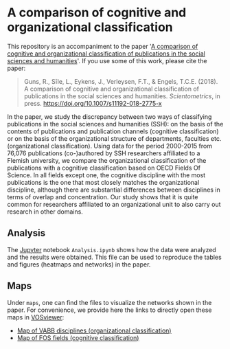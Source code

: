 # A comparison of cognitive and organizational classification

This repository is an accompaniment to the paper '[A comparison of cognitive and organizational classification of publications in the
social sciences and humanities](https://doi.org/10.1007/s11192-018-2775-x)'. If you use some of this work, please cite the paper:

> Guns, R., Sīle, L., Eykens, J., Verleysen, F.T., & Engels, T.C.E. (2018). A comparison of cognitive and organizational classification of publications in the social sciences and humanities. *Scientometrics*, in press. https://doi.org/10.1007/s11192-018-2775-x

In the paper, we study the discrepancy between two ways of classifying publications in the social sciences and humanities (SSH): on the basis of the contents of publications and publication channels (cognitive classification) or on the basis of the organizational structure of departments, faculties etc. (organizational classification). Using data for the period 2000-2015 from 76,076 publications (co-)authored by SSH researchers affiliated to a Flemish university, we compare the organizational classification of the publications with a cognitive classification based on OECD Fields Of Science. In all fields except one, the cognitive discipline with the most publications is the one that most closely matches the organizational discipline, although there are substantial differences between disciplines in terms of overlap and concentration. Our study shows that it is quite common for researchers affiliated to an organizational unit to also carry out research in other domains.

## Analysis

The [Jupyter](https://jupyter.org/) notebook `Analysis.ipynb` shows how the data were analyzed and the results were obtained. This file can be used to reproduce the tables and figures (heatmaps and networks) in the paper.


## Maps

Under `maps`, one can find the files to visualize the networks shown in the paper. For convenience, we provide here the links to directly open these maps in [VOSviewer](http://www.vosviewer.com):

- [Map of VABB disciplines (organizational classification)](http://www.vosviewer.com/vosviewer.php?map=https://github.com/rafguns/cogn-org-classification/raw/master/maps/vabbmap.txt&network=https://github.com/rafguns/cogn-org-classification/raw/master/maps/vabbnet.txt&max_n_lines=50)
- [Map of FOS fields (cognitive classification)](http://www.vosviewer.com/vosviewer.php?map=https://github.com/rafguns/cogn-org-classification/raw/master/maps/fosmap.txt&network=https://github.com/rafguns/cogn-org-classification/raw/master/maps/fosnet.txt&max_n_lines=100)
